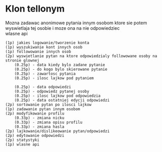 # Klon tellonym

Mozna zadawac anonimowe pytania innym osobom ktore sie potem wyswietlaja tej osobie i moze ona na nie odpowiedziec\
wlasne api
```
(1p) jakies logowanie/tworzenie konta
(1p) wyszukiwanie kont innych osob
(1p) followowanie innych osob
(2p) wyswietlanie pytan na ktore odpowiedzialy followowane osoby na stronie glownej
	(0.25p) - data kiedy bylo zadane pytanie
	(0.25p) - do kogo bylo skierowane pytanie
	(0.25p) - zawartosc pytania
	(0.25p) - ilosc lajkow pod pytaniem

	(0.25p) - data odpowiedzi
	(0.25p) - odpowiedz pytanej osoby 
	(0.25p) - ilosc lajkow pod odpowiedzia
	(0.25p) - data ostatniej edycji odpowiedzi
(2p) sortowanie pytan po ilosci lajkow
(1p) zadawanie pytan innym osobom
(2p) modyfikowanie profilu
	(0.33p) - zmiana nicku
	(0.33p) - zmiana opisu profilu
	(0.33p) - zmiana hasla
(2p) lajkowanie/dislikeowanie pytan/odpowiedzi
(2p) edytowanie odpowiedzi
(2p) statystyki 
(1p) wlasne api
```
